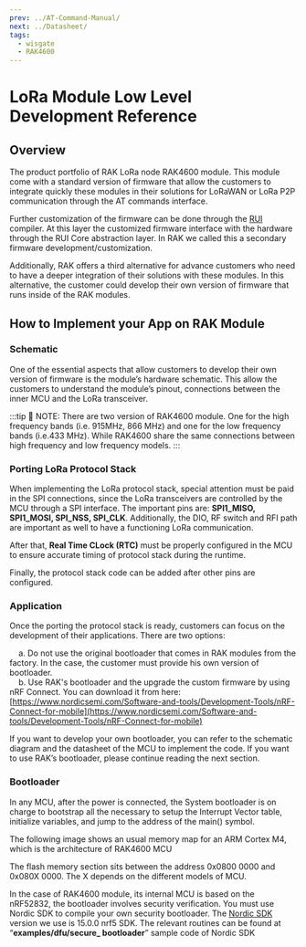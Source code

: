 ```yaml
---
prev: ../AT-Command-Manual/
next: ../Datasheet/
tags:
  - wisgate
  - RAK4600
---
```


# LoRa Module Low Level Development Reference

## Overview

The product portfolio of RAK LoRa node RAK4600 module. This module come with a standard version of firmware that allow the customers to integrate quickly these modules in their solutions for LoRaWAN or LoRa P2P communication through the AT commands interface.

Further customization of the firmware can be done through the [RUI](./RUI-Secondary-Development) compiler. At this layer the customized firmware interface with the hardware through the RUI Core abstraction layer. In RAK we called this a secondary firmware development/customization.  

Additionally, RAK offers a third alternative for advance customers who need to have a deeper integration of their solutions with these modules. In this alternative, the customer could develop their own version of firmware that runs inside of the RAK modules.

## How to Implement your App on RAK Module

### Schematic

One of the essential aspects that allow customers to develop their own version of firmware is the module’s hardware schematic. This allow the customers to understand the module’s pinout, connections between the inner MCU and the LoRa transceiver.

:::tip 📝 NOTE:
There are two version of RAK4600 module. One for the high frequency bands (i.e. 915MHz, 866 MHz) and one for the low frequency bands (i.e.433 MHz). While RAK4600 share the same connections between high frequency and low frequency models.
:::

### Porting LoRa Protocol Stack

When implementing the LoRa protocol stack, special attention must be paid in the SPI connections, since the LoRa transceivers are controlled by the MCU through a SPI interface. The important pins are: **SPI1_MISO, SPI1_MOSI, SPI_NSS, SPI_CLK**. Additionally, the DIO, RF switch and RFI path are important as well to have a functioning LoRa communication.

After that, **Real Time CLock (RTC)** must be properly configured in the MCU to ensure accurate timing of protocol stack during the runtime.

Finally, the protocol stack code can be added after other pins are configured.

### Application

Once the porting the protocol stack is ready, customers can focus on the development of their applications. There are two options: 

&nbsp;&nbsp;&nbsp;&nbsp;a. Do not use the original bootloader that comes in RAK modules from the factory. In the case, the customer must provide his own version of bootloader.<br>
&nbsp;&nbsp;&nbsp;&nbsp;b. Use RAK's bootloader and the upgrade the custom firmware by using nRF Connect. You can download it from here: [https://www.nordicsemi.com/Software-and-tools/Development-Tools/nRF-Connect-for-mobile](https://www.nordicsemi.com/Software-and-tools/Development-Tools/nRF-Connect-for-mobile)

If you want to develop your own bootloader, you can refer to the schematic diagram and the datasheet of the MCU to implement the code. If you want to use RAK’s bootloader, please continue reading the next section.

### Bootloader

In any MCU, after the power is connected, the System bootloader is on charge to bootstrap all the necessary to setup the Interrupt Vector table, initialize variables, and jump to the address of the main() symbol.

The following image shows an usual memory map for an ARM Cortex M4, which is the architecture of RAK4600 MCU

<rk-img
  src="/assets/images/wisduo/rak4600-module/deep-development/memory-map.png"
  width="25%"
  caption="Usual memory map for an ARM Cortex M4 MCU"
/>

The flash memory section sits between the address 0x0800 0000 and 0x080X 0000. The X depends on the different models of MCU.

In the case of RAK4600 module, its internal MCU is based on the nRF52832, the bootloader involves security verification. You must use Nordic SDK to compile your own security bootloader. The [Nordic SDK ](https://www.nordicsemi.com/Software-and-tools/Software/nRF5-SDK/Download) version we use is 15.0.0 nrf5 SDK. The relevant routines can be found at “**examples/dfu/secure_ bootloader**” sample code of Nordic SDK
